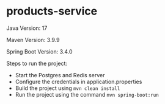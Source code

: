 # products-service

Java Version: 17

Maven Version: 3.9.9

Spring Boot Version: 3.4.0

Steps to run the project:
- Start the Postgres and Redis server
- Configure the credentials in application.properties
- Build the project using `mvn clean install`
- Run the project using the command `mvn spring-boot:run`